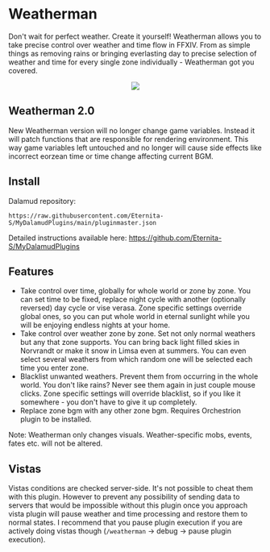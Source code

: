 # Weatherman
Don't wait for perfect weather. Create it yourself!
Weatherman allows you to take precise control over weather and time flow in FFXIV. From as simple things as removing rains or bringing everlasting day to precise selection of weather and time for every single zone individually - Weatherman got you covered.
<p align="center"><img src="https://raw.githubusercontent.com/Eternita-S/Weatherman/master/Weatherman/res/icon.png"></p>

## Weatherman 2.0
New Weatherman version will no longer change game variables. Instead it will patch functions that are responsible for rendering environment. This way game variables left untouched and no longer will cause side effects like incorrect eorzean time or time change affecting current BGM.
## Install
Dalamud repository:

`https://raw.githubusercontent.com/Eternita-S/MyDalamudPlugins/main/pluginmaster.json`

Detailed instructions available here: https://github.com/Eternita-S/MyDalamudPlugins
## Features
* Take control over time, globally for whole world or zone by zone. You can set time to be fixed, replace night cycle with another (optionally reversed) day cycle or vise verasa. Zone specific settings override global ones, so you can put whole world in eternal sunlight while you will be enjoying endless nights at your home.
* Take control over weather zone by zone. Set not only normal weathers but any that zone supports. You can bring back light filled skies in Norvrandt or make it snow in Limsa even at summers. You can even select several weathers from which random one will be selected each time you enter zone.
* Blacklist unwanted weathers. Prevent them from occurring in the whole world. You don't like rains? Never see them again in just couple mouse clicks. Zone specific settings will override blacklist, so if you like it somewhere - you don't have to give it up completely.
* Replace zone bgm with any other zone bgm. Requires Orchestrion plugin to be installed.

Note: Weatherman only changes visuals. Weather-specific mobs, events, fates etc. will not be altered. 
## Vistas
Vistas conditions are checked server-side. It's not possible to cheat them with this plugin. However to prevent any possibility of sending data to servers that would be impossible without this plugin once you approach vista plugin will pause weather and time processing and restore them to normal states. I recommend that you pause plugin execution if you are actively doing vistas though (`/weatherman` -> debug -> pause plugin execution). 
